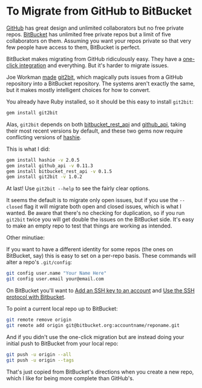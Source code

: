 # To Migrate from GitHub to BitBucket

[GitHub](https://github.com/) has great design and unlimited collaborators but no free private repos. [BitBucket](https://bitbucket.org/) has unlimited free private repos but a limit of five collaborators on them. Assuming you want your repos private so that very few people have access to them, BitBucket is perfect.

BitBucket makes migrating from GitHub ridiculously easy. They have a [one-click integration](https://blog.bitbucket.org/2013/04/02/finnovation-brings-you-a-heap-of-new-features/) and everything. But it's harder to migrate issues.

Joe Workman [made](http://joeworkman.tumblr.com/post/40133335482/migrating-from-github-to-bitbucket) [git2bit](http://www.bytebucket.org/joeworkman/git2bit), which magically puts issues from a GitHub repository into a BitBucket repository. The systems aren't exactly the same, but it makes mostly intelligent choices for how to convert.

You already have Ruby installed, so it should be this easy to install `git2bit`:

```bash
gem install git2bit
```

Alas, `git2bit` depends on both [bitbucket_rest_api](https://rubygems.org/gems/bitbucket_rest_api) and [github_api](https://rubygems.org/gems/github_api), taking their most recent versions by default, and these two gems now require conflicting versions of [hashie](https://rubygems.org/gems/hashie).

This is what I did:

```bash
gem install hashie -v 2.0.5
gem install github_api -v 0.11.3
gem install bitbucket_rest_api -v 0.1.5
gem install git2bit -v 1.0.2
```

At last! Use `git2bit --help` to see the fairly clear options.

It seems the default is to migrate only open issues, but if you use the `--closed` flag it will migrate both open and closed issues, which is what I wanted. Be aware that there's no checking for duplication, so if you run `git2bit` twice you will get double the issues on the BitBucket side. It's easy to make an empty repo to test that things are working as intended.

Other minutiae:

If you want to have a different identity for some repos (the ones on BitBucket, say) this is easy to set on a per-repo basis. These commands will alter a repo's `.git/config`:

```bash
git config user.name "Your Name Here"
git config user.email your@email.com
```

On BitBucket you'll want to [Add an SSH key to an account](https://confluence.atlassian.com/display/BITBUCKET/Add+an+SSH+key+to+an+account) and [Use the SSH protocol with Bitbucket](https://confluence.atlassian.com/display/BITBUCKET/Use+the+SSH+protocol+with+Bitbucket).

To point a current local repo up to BitBucket:

```bash
git remote remove origin
git remote add origin git@bitbucket.org:accountname/reponame.git
```

And if you didn't use the one-click migration but are instead doing your initial push to BitBucket from your local repo:

```bash
git push -u origin --all
git push -u origin --tags
```

That's just copied from BitBucket's directions when you create a new repo, which I like for being more complete than GitHub's.
